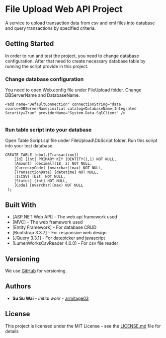 # File Upload Web API Project

A service to upload transaction data from csv and xml files into database and query transactions by specified criteria.

## Getting Started

In order to run and test the project, you need to change database configuration. After that need to create necessary database table by running the script provide in this project.

### Change database configuration

You need to open Web.config file under FileUpload folder. Change DBServerName and DatabaseName.

```
<add name="DefaultConnection" connectionString="data source=DBServerName;initial catalog=DatabaseName;Integrated Security=True" providerName="System.Data.SqlClient" />
    
```

### Run table script into your database

Open Table Script.sql file under FileUpload\DbScript folder. Run this script into your test database.

```
CREATE TABLE [dbo].[Transaction](
	[Id] [int] PRIMARY KEY IDENTITY(1,1) NOT NULL,
	[Amount] [decimal](18, 2) NOT NULL,
	[CurrencyCode] [nvarchar](max) NOT NULL,
	[TransactionDate] [datetime] NOT NULL,
	[IsCSV] [bit] NOT NULL,
	[Status] [int] NOT NULL,
	[Code] [nvarchar](max) NOT NULL
 );
```
## Built With

* [ASP.NET Web API] - The web api framework used
* [MVC] - The web framework used
* [Entity Framework] - For database CRUD
* [Bootstrap 3.3.7] - For responsive web design
* [JQuery 3.3.1] - For datepicker and javascript
* [LumenWorksCsvReader 4.0.0] - For csv file reader

## Versioning

We use [GitHub](https://github.com/) for versioning.

## Authors

* **Su Su Wai** - *Initial work* - [armitage03](https://github.com/armitage03)

## License

This project is licensed under the MIT License - see the [LICENSE.md](LICENSE.md) file for details
